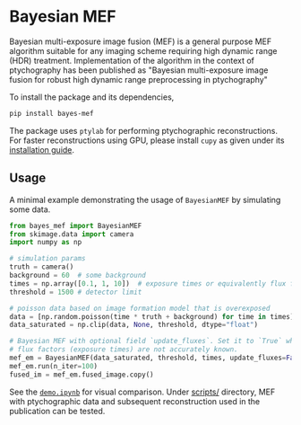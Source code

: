 # Bayesian MEF

Bayesian multi-exposure image fusion (MEF) is a general purpose MEF algorithm suitable for any imaging scheme requiring high dynamic range (HDR) treatment. Implementation of the algorithm in the context of ptychography has been published as "Bayesian multi-exposure image fusion for robust high dynamic range preprocessing in ptychography"

To install the package and its dependencies, 
```bash
pip install bayes-mef
```

The package uses `ptylab` for performing ptychographic reconstructions. For faster reconstructions using GPU, please install `cupy` as given under its [installation guide](https://docs.cupy.dev/en/stable/install.html).

## Usage

A minimal example demonstrating the usage of `BayesianMEF` by simulating some data.
```python
from bayes_mef import BayesianMEF
from skimage.data import camera
import numpy as np

# simulation params
truth = camera()
background = 60  # some background
times = np.array([0.1, 1, 10])  # exposure times or equivalently flux factors
threshold = 1500 # detector limit

# poisson data based on image formation model that is overexposed
data = [np.random.poisson(time * truth + background) for time in times]
data_saturated = np.clip(data, None, threshold, dtype="float")

# Bayesian MEF with optional field `update_fluxes`. Set it to `True` when
# flux factors (exposure times) are not accurately known.
mef_em = BayesianMEF(data_saturated, threshold, times, update_fluxes=False)
mef_em.run(n_iter=100)
fused_im = mef_em.fused_image.copy()
```
See the [`demo.ipynb`](demo.ipynb) for visual comparison. Under [scripts/](scripts) directory, MEF with ptychographic data and subsequent reconstruction used in the publication can be tested. 
